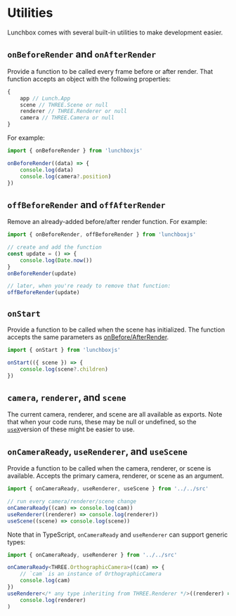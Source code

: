 # Utilities

Lunchbox comes with several built-in utilities to make development easier.

## `onBeforeRender` and `onAfterRender`

Provide a function to be called every frame before or after render. That function accepts an object with the following properties:

```js
{
    app // Lunch.App
    scene // THREE.Scene or null
    renderer // THREE.Renderer or null
    camera // THREE.Camera or null
}
```

For example:

```js
import { onBeforeRender } from 'lunchboxjs'

onBeforeRender((data) => {
    console.log(data)
    console.log(camera?.position)
})
```

## `offBeforeRender` and `offAfterRender`

Remove an already-added before/after render function. For example:

```js
import { onBeforeRender, offBeforeRender } from 'lunchboxjs'

// create and add the function
const update = () => {
    console.log(Date.now())
}
onBeforeRender(update)

// later, when you're ready to remove that function:
offBeforeRender(update)
```

## `onStart`

Provide a function to be called when the scene has initialized. The function accepts the same parameters as [onBefore/AfterRender](#onbeforerender-and-onafterrender).

```js
import { onStart } from 'lunchboxjs'

onStart(({ scene }) => {
    console.log(scene?.children)
})
```

## `camera`, `renderer`, and `scene`

The current camera, renderer, and scene are all available as exports. Note that when your code runs, these may be null or undefined, so the [`useX`](#onCameraReady-userenderer-and-usescene)version of these might be easier to use.

## `onCameraReady`, `useRenderer`, and `useScene`

Provide a function to be called when the camera, renderer, or scene is available. Accepts the primary camera, renderer, or scene as an argument.

```js
import { onCameraReady, useRenderer, useScene } from '../../src'

// run every camera/renderer/scene change
onCameraReady((cam) => console.log(cam))
useRenderer((renderer) => console.log(renderer))
useScene((scene) => console.log(scene))
```

Note that in TypeScript, `onCameraReady` and `useRenderer` can support generic types:

```ts
import { onCameraReady, useRenderer } from '../../src'

onCameraReady<THREE.OrthographicCamera>((cam) => {
    // `cam` is an instance of OrthographicCamera
    console.log(cam)
})
useRenderer</* any type inheriting from THREE.Renderer */>((renderer) =>
    console.log(renderer)
)
```
